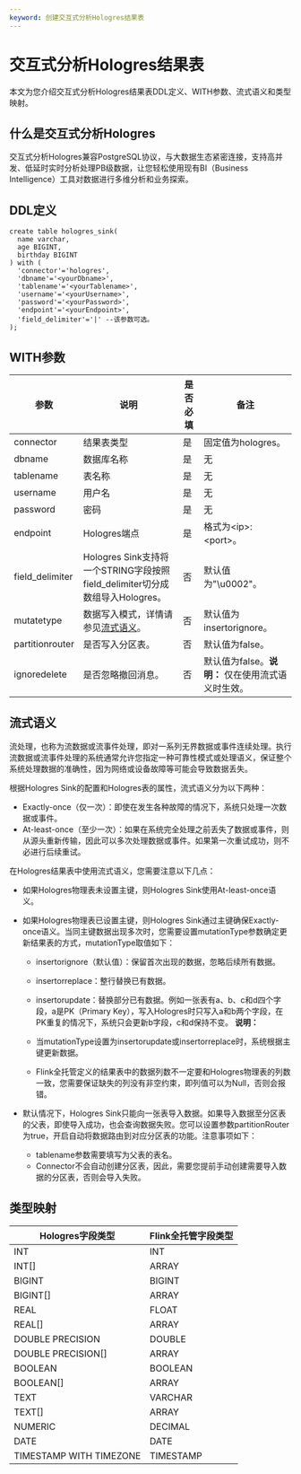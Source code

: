 ```yaml
---
keyword: 创建交互式分析Hologres结果表
---
```


# 交互式分析Hologres结果表

本文为您介绍交互式分析Hologres结果表DDL定义、WITH参数、流式语义和类型映射。

## 什么是交互式分析Hologres

交互式分析Hologres兼容PostgreSQL协议，与大数据生态紧密连接，支持高并发、低延时实时分析处理PB级数据，让您轻松使用现有BI（Business Intelligence）工具对数据进行多维分析和业务探索。

## DDL定义

```
create table hologres_sink(
  name varchar,
  age BIGINT,
  birthday BIGINT
) with (
  'connector'='hologres',
  'dbname'='<yourDbname>',
  'tablename'='<yourTablename>',
  'username'='<yourUsername>',
  'password'='<yourPassword>',
  'endpoint'='<yourEndpoint>',
  'field_delimiter'='|' --该参数可选。
);
```

## WITH参数

|参数|说明|是否必填|备注|
|--|--|----|--|
|connector|结果表类型|是|固定值为hologres。|
|dbname|数据库名称|是|无|
|tablename|表名称|是|无|
|username|用户名|是|无|
|password|密码|是|无|
|endpoint|Hologres端点|是|格式为<ip\>:<port\>。|
|field\_delimiter|Hologres Sink支持将一个STRING字段按照field\_delimiter切分成数组导入Hologres。|否|默认值为"\\u0002"。|
|mutatetype|数据写入模式，详情请参见[流式语义](#section_yce_507_nhr)。|否|默认值为insertorignore。|
|partitionrouter|是否写入分区表。|否|默认值为false。|
|ignoredelete|是否忽略撤回消息。|否|默认值为false。**说明：** 仅在使用流式语义时生效。 |

## 流式语义

流处理，也称为流数据或流事件处理，即对一系列无界数据或事件连续处理。执行流数据或流事件处理的系统通常允许您指定一种可靠性模式或处理语义，保证整个系统处理数据的准确性，因为网络或设备故障等可能会导致数据丢失。

根据Hologres Sink的配置和Hologres表的属性，流式语义分为以下两种：

-   Exactly-once（仅一次）：即使在发生各种故障的情况下，系统只处理一次数据或事件。
-   At-least-once（至少一次）：如果在系统完全处理之前丢失了数据或事件，则从源头重新传输，因此可以多次处理数据或事件。如果第一次重试成功，则不必进行后续重试。

在Hologres结果表中使用流式语义，您需要注意以下几点：

-   如果Hologres物理表未设置主键，则Hologres Sink使用At-least-once语义。
-   如果Hologres物理表已设置主键，则Hologres Sink通过主键确保Exactly-once语义。当同主键数据出现多次时，您需要设置mutationType参数确定更新结果表的方式，mutationType取值如下：

    -   insertorignore（默认值）：保留首次出现的数据，忽略后续所有数据。
    -   insertorreplace：整行替换已有数据。
    -   insertorupdate：替换部分已有数据。例如一张表有a、b、c和d四个字段，a是PK（Primary Key），写入Hologres时只写入a和b两个字段，在PK重复的情况下，系统只会更新b字段，c和d保持不变。
    **说明：**

    -   当mutationType设置为insertorupdate或insertorreplace时，系统根据主键更新数据。
    -   Flink全托管定义的结果表中的数据列数不一定要和Hologres物理表的列数一致，您需要保证缺失的列没有非空约束，即列值可以为Null，否则会报错。
-   默认情况下，Hologres Sink只能向一张表导入数据。如果导入数据至分区表的父表，即使导入成功，也会查询数据失败。您可以设置参数partitionRouter为true，开启自动将数据路由到对应分区表的功能。注意事项如下：
    -   tablename参数需要填写为父表的表名。
    -   Connector不会自动创建分区表，因此，需要您提前手动创建需要导入数据的分区表，否则会导入失败。

## 类型映射

|Hologres字段类型|Flink全托管字段类型|
|------------|------------|
|INT|INT|
|INT\[\]|ARRAY|
|BIGINT|BIGINT|
|BIGINT\[\]|ARRAY|
|REAL|FLOAT|
|REAL\[\]|ARRAY|
|DOUBLE PRECISION|DOUBLE|
|DOUBLE PRECISION\[\]|ARRAY|
|BOOLEAN|BOOLEAN|
|BOOLEAN\[\]|ARRAY|
|TEXT|VARCHAR|
|TEXT\[\]|ARRAY|
|NUMERIC|DECIMAL|
|DATE|DATE|
|TIMESTAMP WITH TIMEZONE|TIMESTAMP|

